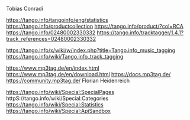 Tobias Conradi

https://tango.info/tangoinfo/eng/statistics
https://tango.info/productcollection
https://tango.info/product/?col=RCA
https://tango.info/02480002330332
https://tango.info/tracktagger/1.4.1?track_references=02480002330332


https://tango.info/x/wiki/w/index.php?title=Tango.info_music_tagging
https://tango.info/wiki/Tango.info_track_tagging


https://www.mp3tag.de/en/index.html
https://www.mp3tag.de/en/download.html
https://docs.mp3tag.de/
https://community.mp3tag.de/
Florian Heidenreich


https://tango.info/wiki/Special:SpecialPages
httpS://tango.info/wiki/Special:Categories
https://tango.info/wiki/Special:Statistics
https://tango.info/wiki/Special:ApiSandbox
